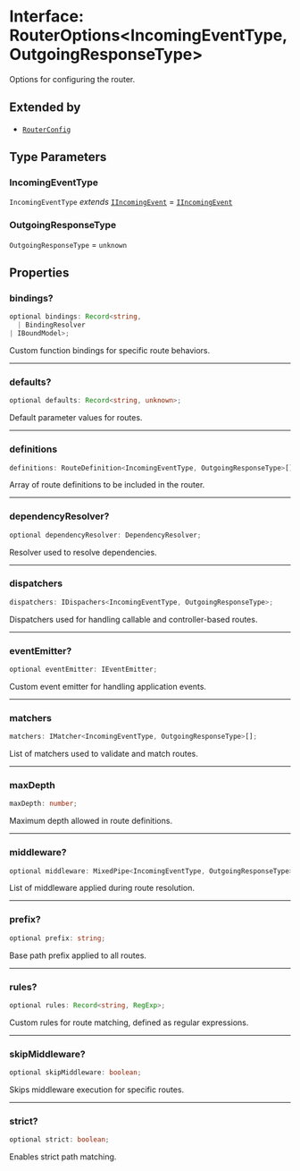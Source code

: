 # Interface: RouterOptions\<IncomingEventType, OutgoingResponseType\>

Options for configuring the router.

## Extended by

- [`RouterConfig`](../../options/RouterBlueprint/interfaces/RouterConfig.md)

## Type Parameters

### IncomingEventType

`IncomingEventType` *extends* [`IIncomingEvent`](IIncomingEvent.md) = [`IIncomingEvent`](IIncomingEvent.md)

### OutgoingResponseType

`OutgoingResponseType` = `unknown`

## Properties

### bindings?

```ts
optional bindings: Record<string, 
  | BindingResolver
| IBoundModel>;
```

Custom function bindings for specific route behaviors.

***

### defaults?

```ts
optional defaults: Record<string, unknown>;
```

Default parameter values for routes.

***

### definitions

```ts
definitions: RouteDefinition<IncomingEventType, OutgoingResponseType>[];
```

Array of route definitions to be included in the router.

***

### dependencyResolver?

```ts
optional dependencyResolver: DependencyResolver;
```

Resolver used to resolve dependencies.

***

### dispatchers

```ts
dispatchers: IDispachers<IncomingEventType, OutgoingResponseType>;
```

Dispatchers used for handling callable and controller-based routes.

***

### eventEmitter?

```ts
optional eventEmitter: IEventEmitter;
```

Custom event emitter for handling application events.

***

### matchers

```ts
matchers: IMatcher<IncomingEventType, OutgoingResponseType>[];
```

List of matchers used to validate and match routes.

***

### maxDepth

```ts
maxDepth: number;
```

Maximum depth allowed in route definitions.

***

### middleware?

```ts
optional middleware: MixedPipe<IncomingEventType, OutgoingResponseType>[];
```

List of middleware applied during route resolution.

***

### prefix?

```ts
optional prefix: string;
```

Base path prefix applied to all routes.

***

### rules?

```ts
optional rules: Record<string, RegExp>;
```

Custom rules for route matching, defined as regular expressions.

***

### skipMiddleware?

```ts
optional skipMiddleware: boolean;
```

Skips middleware execution for specific routes.

***

### strict?

```ts
optional strict: boolean;
```

Enables strict path matching.
